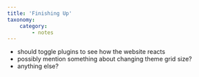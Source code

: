 ```yaml
---
title: 'Finishing Up'
taxonomy:
    category:
        - notes
---
```


- should toggle plugins to see how the website reacts
- possibly mention something about changing theme grid size?
- anything else?